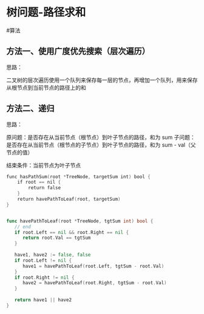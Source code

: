 # 树问题-路径求和

<!--more-->


#算法 

## 方法一、使用广度优先搜索（层次遍历）

思路：

二叉树的层次遍历使用一个队列来保存每一层的节点，再增加一个队列，用来保存从根节点到当前节点的路径上的和

## 方法二、递归

思路：

原问题：是否存在从当前节点（根节点）到叶子节点的路径，和为 sum
子问题：是否存在从当前节点（根节点的子节点）到叶子节点的路径，和为 sum - val（父节点的值）

结束条件：当前节点为叶子节点

```go
func hasPathSum(root *TreeNode, targetSum int) bool {
    if root == nil {
        return false
    }
    return havePathToLeaf(root, targetSum)
}


func havePathToLeaf(root *TreeNode, tgtSum int) bool {  
   // end  
   if root.Left == nil && root.Right == nil {  
      return root.Val == tgtSum  
   }  
  
   have1, have2 := false, false  
   if root.Left != nil {  
      have1 = havePathToLeaf(root.Left, tgtSum - root.Val)  
   }  
   if root.Right != nil {  
      have2 = havePathToLeaf(root.Right, tgtSum - root.Val)  
   }  
  
   return have1 || have2  
}
```

